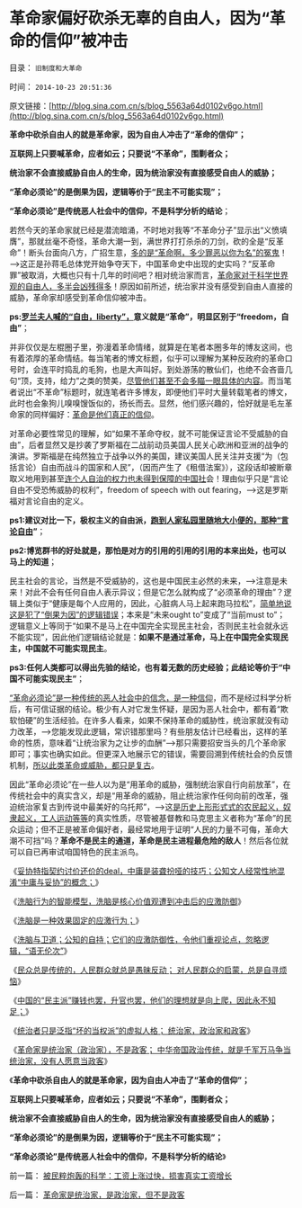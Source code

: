 # 革命家偏好砍杀无辜的自由人，因为“革命的信仰”被冲击

目录： `旧制度和大革命` 

时间： `2014-10-23 20:51:36` 

原文链接：[http://blog.sina.com.cn/s/blog_5563a64d0102v6go.html](http://blog.sina.com.cn/s/blog_5563a64d0102v6go.html)

**革命中砍杀自由人的就是革命家，因为自由人冲击了“革命的信仰”；**

**互联网上只要喊革命，应者如云；只要说“不革命”，围剿者众；**

**统治家不会直接威胁自由人的生命，因为统治家没有直接感受自由人的威胁；**

**“革命必须论”的是倒果为因，逻辑等价于“民主不可能实现”；**

**“革命必须论”是传统恶人社会中的信仰，不是科学分析的结论**；

若然今天的革命家就已经是潜流暗涌，不时地对我等“不革命分子”显示出“义愤填膺”，那就丝毫不奇怪，革命大潮一到，满世界打打杀杀的刀剑，砍的全是“反革命”！断头台面向八方，广招生意，[多的是“革命啊，多少罪恶以你为名”的冤鬼](../../../2012/6/14/“革命啊！世间罪恶，均以汝为名”！.md)！——>这正是孙蒋毛总体党开始争夺天下，中国革命史中出现的史实吗？“反革命罪”被取消，大概也只有十几年的时间吧？相对统治家而言，[革命家对于科学世界观的自由人，多半会凶残得多](../../../2012/2/4/“革命儿女”的悲鸣，社会的悲哀，民族的悲剧！.md)！原因如前所述，统治家并没有感受到自由人直接的威胁，革命家却感受到革命信仰被冲击。

**ps:[罗兰夫人喊的“自由，liberty”，](../../../2012/1/2/阿罗不可能定理之“自由！多少罪恶以你为名！”.md)意义就是“革命”，明显区别于“freedom，自由”**；

并非仅仅是左棍圈子里，弥漫着革命情绪，就算是在笔者本圈多年的博友这间，也有着浓厚的革命情结。每当笔者的博文标题，似乎可以理解为某种反政府的革命口号时，会连平时捣乱的毛狗，也是大声叫好。到处游荡的散仙们，也绝不会吝啬几句“顶，支持，给力”之类的赞美，[尽管他们甚至不会多瞄一眼具体的内容](../../../2011/2/23/知其然，所以然，何以然，以何然.md)。而当笔者说出“不革命”标题时，就连笔者许多博友，即便他们平时大量转载笔者的博文，此时也会象狗儿嗅嗅馊饭似的，扬长而去。显然，他们感兴趣的，恰好就是毛左革命家的同样偏好：[革命是他们真正的信仰](../../../2014/4/12/左棍都是不欲知其所以然的革命信仰者.md)。

对革命必要性常见的理解，如“如果不革命夺权，就不可能保证言论不受威胁的自由”，后者显然又是抄袭了罗斯福在二战前动员美国人民关心欧洲和亚洲的战争的演讲。罗斯福是在纯然独立于战争以外的美国，建议美国人民关注并支援“为（包括言论）自由而战斗的国家和人民”，（因而产生了《租借法案》），这段话却被断章取义地用到甚至[连个人自治的权力也未得到保障的中国社](http://darthvad.blog.163.com/blog/static/5339947020149108235138/)会！理由似乎只是“言论自由不受恐怖威胁的权利”，freedom
of speech with out fearing，——>这是罗斯福对言论自由的定义。

**ps1:建议对比一下，极权主义的自由派，[跑到人家私园里随地大小便的，那种“言论自由](../../../2014/3/2/公有制困境的公有制囚徒的囚徒博弈.md)”**；

**ps2:博览群书的好处就是，那怕是对方的引用的引用的引用的本来出处，也可以马上的知道**；

民主社会的言论，当然是不受威胁的，这也是中国民主必然的未来，——>注意是未来！对此不会有任何自由人表示异议；但是它怎么就构成了“必须革命的理由”？逻辑上类似于“健康是每个人应用的，因此，心脏病人马上起来跑马拉松”，[简单地说这是犯了“倒果为因”的逻辑错误](../../../2014/9/20/大革命若具备必要性和可行性的必要条件，及其预设的逻辑结论.md)；本来是“未来ought
to”变成了“当前must
to”；逻辑意义上等同于“如果不是马上在中国完全实现民主社会，否则民主社会就永远不能实现”，因此他们逻辑结论就是：**如果不是通过革命，马上在中国完全实现民主，中国就不可能实现民主**。

**ps3:任何人类都可以得出先验的结论，也有着无数的历史经验；此结论等价于“中国不可能实现民主”**；

[“革命必须论”是一种传统的恶人社会中的信念，是一种信仰](../../../2013/6/4/传统文化对革命必要性的断言，和实体社会学的衡量；.md)，而不是经过科学分析后，有可信证据的结论。极少有人对它发生怀疑，是因为恶人社会中，都有着“欺软怕硬”的生活经验。在许多人看来，如果不保持革命的威胁性，统治家就没有动力改革，——>您能发现此逻辑，常识错那里吗？有些朋友估计已经看出，这样的革命的性质，意味着“让统治家为之让步的血酬”——>那只需要招安当头的几个革命家即可；事实也确实如此。但更深入地展示它的错误，需要回溯到传统社会的负反馈机制，[所以此类革命或威胁，都只是复古](../../../2012/1/1/多数人暴政的“怀旧”“复古”的虚拟正义.md)。

因此“革命必须论”在一些人以为是“用革命的威胁，强制统治家自行向前放革”，在传统社会中的真实含义，却是“用革命的威胁，阻止统治家作任何向前的改革，强迫统治家复古到传说中最美好的乌托邦”，——>这[是历史上形形式式的农民起义，奴隶起义，工人运动等等](../../../2014/8/26/理解罗马奴隶制，再与现代中国房奴制度的对比；.md)的真实性质，尽管被基督教和马克思主义者称为“革命”的民众运动；但不正是被革命偏好者，最经常地用于证明“人民的力量不可侮，革命大潮不可挡”吗？**革命不是民主的通道，革命是民主进程最危险的敌人**！然后各位就可以自已再审试咱国特色的民主派鸟。

《[妥协特指契约讨价还价的deal，中庸是装聋扮哑的技巧；公知文人经常性地混淆“中庸与妥协”的概念；](../../../2014/10/15/中庸与妥协的区别，不可能“与自相矛盾”妥协.md)》

《[洗脑行为的智能模型，洗脑是核心价值观遭到冲击后的应激防御](../../../2014/10/16/洗脑的智能模型，核心价值观遭到冲击后的应激防御.md)》

《[洗脑是一种效果固定的应激行为；](../../../2014/10/17/洗脑是一种效果固定的应激行为.md)》

《[洗脑与卫道；公知的自持；它们的应激防御性，令他们重视论点，忽略逻辑，“语无伦次”](../../../2014/10/18/洗脑与卫道；公知的自持；.md)》

《[民众总是传统的，人民群众就总是愚昧反动；
对人民群众的启蒙，总是自寻烦恼](../../../2014/10/19/民众总是传统的，人民群众就总是愚昧反动.md)》

《[中国的“民主派”赚钱也罢，升官也罢，他们的理想就是向上爬，因此永不知足；](http://blog.sina.com.cn/s/blog_5563a64d0102v674.html)》

《[统治者只是泛指“坏的当权派”的虚拟人格；
统治家，政治家和政客](../../../2014/10/21/统治者和统治家，政治家和政客.md)》

《[革命家是统治家（政治家），不是政客；
中华帝国政治传统，就是千军万马争当统治家，没有人愿意当政客](../../../2014/10/22/革命家是统治家，是政治家，但不是政客.md)》

《**革命中砍杀自由人的就是革命家，因为自由人冲击了“革命的信仰”；**

**互联网上只要喊革命，应者如云；只要说“不革命”，围剿者众；**

**统治家不会直接威胁自由人的生命，因为统治家没有直接感受自由人的威胁；**

**“革命必须论”的是倒果为因，逻辑等价于“民主不可能实现”；**

**“革命必须论”是传统恶人社会中的信仰，不是科学分析的结论**》

前一篇： [被民粹炮轰的科学：工资上涨过快，损害真实工资增长](../../../2014/10/23/被民粹炮轰的科学：工资上涨过快，损害真实工资增长.md)

后一篇： [革命家是统治家，是政治家，但不是政客](../../../2014/10/22/革命家是统治家，是政治家，但不是政客.md)

